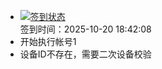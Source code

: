 - [![签到状态](https://github.com/womade/Cloud189-Actions/actions/workflows/main.yml/badge.svg?branch=main)](https://github.com/womade/Cloud189-Actions/actions/workflows/main.yml) <br> 签到时间：2025-10-20 18:42:08
- 开始执行帐号1
- 设备ID不存在，需要二次设备校验
